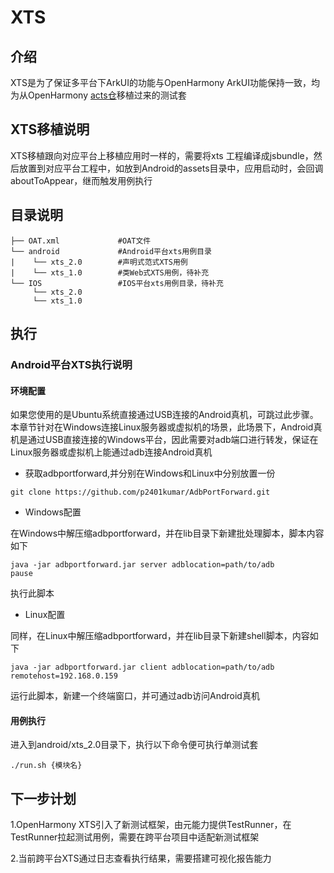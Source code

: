 # XTS

## 介绍
XTS是为了保证多平台下ArkUI的功能与OpenHarmony ArkUI功能保持一致，均为从OpenHarmony [acts仓](https://gitee.com/openharmony/xts_acts/tree/master/arkui)移植过来的测试套

## XTS移植说明

XTS移植跟向对应平台上移植应用时一样的，需要将xts 工程编译成jsbundle，然后放置到对应平台工程中，如放到Android的assets目录中，应用启动时，会回调aboutToAppear，继而触发用例执行

## 目录说明

```
├── OAT.xml             #OAT文件
└── android             #Android平台xts用例目录
|    └── xts_2.0        #声明式范式XTS用例
|    └── xts_1.0        #类Web式XTS用例，待补充
└── IOS                 #IOS平台xts用例目录，待补充
     └── xts_2.0
     └── xts_1.0
```

## 执行

### Android平台XTS执行说明

#### 环境配置

如果您使用的是Ubuntu系统直接通过USB连接的Android真机，可跳过此步骤。本章节针对在Windows连接Linux服务器或虚拟机的场景，此场景下，Android真机是通过USB直接连接的Windows平台，因此需要对adb端口进行转发，保证在Linux服务器或虚拟机上能通过adb连接Android真机

* 获取adbportforward,并分别在Windows和Linux中分别放置一份
```
git clone https://github.com/p2401kumar/AdbPortForward.git
```

* Windows配置

在Windows中解压缩adbportforward，并在lib目录下新建批处理脚本，脚本内容如下
```
java -jar adbportforward.jar server adblocation=path/to/adb
pause
```
执行此脚本

* Linux配置

同样，在Linux中解压缩adbportforward，并在lib目录下新建shell脚本，内容如下
```
java -jar adbportforward.jar client adblocation=path/to/adb remotehost=192.168.0.159

```
运行此脚本，新建一个终端窗口，并可通过adb访问Android真机

#### 用例执行

进入到android/xts_2.0目录下，执行以下命令便可执行单测试套

```
./run.sh {模块名}
```

## 下一步计划

1.OpenHarmony XTS引入了新测试框架，由元能力提供TestRunner，在TestRunner拉起测试用例，需要在跨平台项目中适配新测试框架

2.当前跨平台XTS通过日志查看执行结果，需要搭建可视化报告能力



